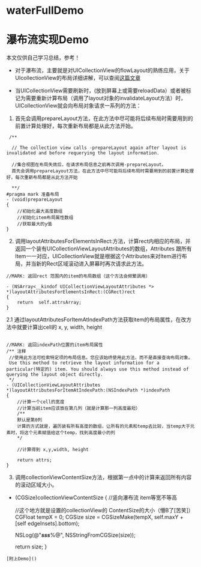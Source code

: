 # waterFullDemo
# 瀑布流实现Demo

本文仅供自己学习总结，参考！
* 对于瀑布流，主要就是对UICollectionView的flowLayout的熟练应用，关于UIcollectionView的布局详细讲解，可以查阅[这篇文章](https://objccn.io/issue-3-3/)


* 当UICollectionView需要刷新时，(放到屏幕上或需要reloadData）或者被标记为需要重新计算布局（调用了layout对象的invalidateLayout方法）时，UICollectionView就会向布局对象请求一系列的方法：


1. 首先会调用prepareLayout方法，在此方法中尽可能将后续布局时需要用到的前置计算处理好，每次重新布局都是从此方法开始。

```
 /**
  
  // The collection view calls -prepareLayout again after layout is invalidated and before requerying the layout information.
  
  //集合视图在布局失效后，在请求布局信息之前再次调用-prepareLayout。
  首先会调用prepareLayout方法，在此方法中尽可能将后续布局时需要用到的前置计算处理好，每次重新布局都是从此方法开始
  
  **/
#pragma mark 准备布局
- (void)prepareLayout
{
    //初始化最大高度数组
    //初始化item布局属性数组
    //获取最大的y值
}

```



2. 调用layoutAttributesForElementsInRect:方法，计算rect内相应的布局，并返回一个装有UICollectionViewLayoutAttributes的数组，Attributes 跟所有Item一一对应，UICollectionView就是根据这个Attributes来对Item进行布局，并当新的Rect区域滚动进入屏幕时再次请求此方法。
   
   
```
//MARK: 返回rect 范围内的item的布局数组（这个方法会频繁调用）

- (NSArray<__kindof UICollectionViewLayoutAttributes *> *)layoutAttributesForElementsInRect:(CGRect)rect
{
    return  self.attrsArray;
}

```


2.1 通过layoutAttributesForItemAtIndexPath方法获取item的布局属性，在改方法中就要计算出cell的 x, y, width, height

```

//MARK: 返回indexPath位置的item布局属性
/** 注释
 //使用此方法可检索特定项的布局信息。您应该始终使用此方法，而不是直接查询布局对象。
 Use this method to retrieve the layout information for a particular(特定的) item. You should always use this method instead of querying the layout object directly.
 */
- (UICollectionViewLayoutAttributes *)layoutAttributesForItemAtIndexPath:(NSIndexPath *)indexPath
{
	//计算一个cell的宽度
	//计算当前item应该放在第几列（就是计算那一列高度最短）
	/**
	默认是第0列
	计算的方式就是，遍历装有所有高度的数组，让所有的元素和temp去比较，当temp大于元素时，将这个元素赋值给这个temp，找到高度最小的列
	*/
	
	//计算得到 x,y,width, height
	
	return attrs;
}

```


3. 调用collectionViewContentSize方法，根据第一点中的计算来返回所有内容的滚动区域大小。

- (CGSize)collectionViewContentSize
{
    //竖向瀑布流 item等宽不等高
    
	//这个地方就是设置的collectionView的 ContentSize的大小（懵B了[苦笑]）
    CGFloat tempX = 0;
    CGSize size = CGSizeMake(tempX, self.maxY + [self edgeInsets].bottom);
     
    NSLog(@"___sss___%@", NSStringFromCGSize(size));
    
    return size;
}

```
[附上Demo]()



